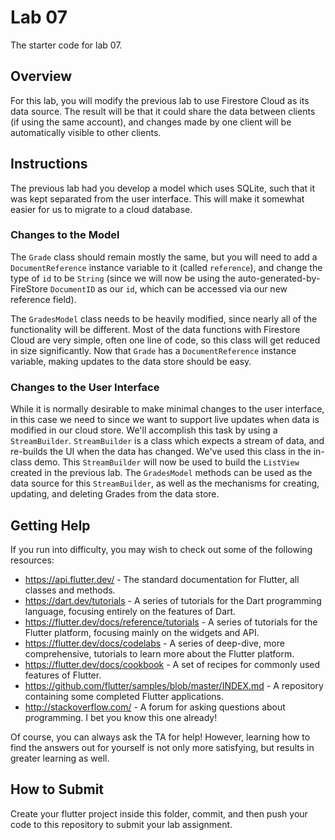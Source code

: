 # Lab 07
The starter code for lab 07.

## Overview
For this lab, you will modify the previous lab to use Firestore Cloud as its data source.  The result will be that it could share the data between clients (if using the same account), and changes made by one client will be automatically visible to other clients.

## Instructions
The previous lab had you develop a model which uses SQLite, such that it was kept separated from the user interface.  This will make it somewhat easier for us to migrate to a cloud database.  

### Changes to the Model
The `Grade` class should remain mostly the same, but you will need to add a `DocumentReference` instance variable to it (called `reference`), and change the type of `id` to be `String` (since we will now be using the auto-generated-by-FireStore `DocumentID` as our `id`, which can be accessed via our new reference field).

The `GradesModel` class needs to be heavily modified, since nearly all of the functionality will be different.  Most of the data functions with Firestore Cloud are very simple, often one line of code, so this class will get reduced in size significantly.  Now that `Grade` has a `DocumentReference` instance variable, making updates to the data store should be easy.

### Changes to the User Interface
While it is normally desirable to make minimal changes to the user interface, in this case we need to since we want to support live updates when data is modified in our cloud store.  We'll accomplish this task by using a `StreamBuilder`.  `StreamBuilder` is a class which expects a stream of data, and re-builds the UI when the data has changed.  We've used this class in the in-class demo.  This `StreamBuilder` will now be used to build the `ListView` created in the previous lab.  The `GradesModel` methods can be used as the data source for this `StreamBuilder`, as well as the mechanisms for creating, updating, and deleting Grades from the data store.

## Getting Help
If you run into difficulty, you may wish to check out some of the following resources:

- https://api.flutter.dev/  - The standard documentation for Flutter, all classes and methods.
- https://dart.dev/tutorials - A series of tutorials for the Dart programming language, focusing entirely on the features of Dart.
- https://flutter.dev/docs/reference/tutorials - A series of tutorials for the Flutter platform, focusing mainly on the widgets and API.
- https://flutter.dev/docs/codelabs - A series of deep-dive, more comprehensive, tutorials to learn more about the Flutter platform.
- https://flutter.dev/docs/cookbook - A set of recipes for commonly used features of Flutter.
- https://github.com/flutter/samples/blob/master/INDEX.md - A repository containing some completed Flutter applications.
- http://stackoverflow.com/ - A forum for asking questions about programming.  I bet you know this one already!

Of course, you can always ask the TA for help!  However, learning how to find the answers out for yourself is not only more satisfying, but results in greater learning as well.

## How to Submit
Create your flutter project inside this folder, commit, and then push your code to this repository to submit your lab assignment.